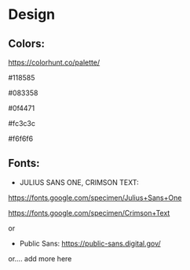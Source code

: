 # Design

## Colors:
https://colorhunt.co/palette/

#118585

#083358

#0f4471

#fc3c3c

#f6f6f6



## Fonts:
* JULIUS SANS ONE, CRIMSON TEXT:

https://fonts.google.com/specimen/Julius+Sans+One

https://fonts.google.com/specimen/Crimson+Text

or

* Public Sans:
https://public-sans.digital.gov/

or.... add more here